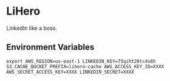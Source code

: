 # LiHero

LinkedIn like a boss.

## Environment Variables

<code>export  AWS_REGION=us-east-1 LINKEDIN_KEY=75qiht20tc4x6h S3_CACHE_BUCKET_PREFIX=lihero-cache AWS_ACCESS_KEY_ID=XXXX AWS_SECRET_ACCESS_KEY=XXXX LINKEDIN_SECRET=XXXX
</code>

